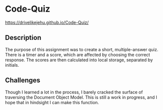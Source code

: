 # Code-Quiz

https://drivelikejehu.github.io/Code-Quiz/

## Description

The purpose of this assignment was to create a short, multiple-answer quiz.
There is a timer and a score, which are affected by choosing the correct response.
The scores are then calculated into local storage, separated by initials.

## Challenges

Though I learned a lot in the process, I barely cracked the surface of traversing the Document Object Model. This is still a work in progress, and I hope that in hindsight I can make this function.
